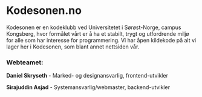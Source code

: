 # Kodesonen.no
Kodesonen er en kodeklubb ved Universitetet i Sørøst-Norge, campus Kongsberg, hvor formålet vårt er å ha et stabilt, trygt og utfordrende miljø for alle som har interesse for programmering. Vi har åpen kildekode på alt vi lager her i Kodesonen, som blant annet nettsiden vår.

### Webteamet:
<strong>Daniel Skryseth</strong> - Marked- og designansvarlig, frontend-utvikler

<strong>Sirajuddin Asjad</strong> - Systemansvarlig/webmaster, backend-utvikler